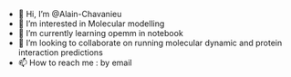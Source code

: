 - 👋 Hi, I’m @Alain-Chavanieu
- 👀 I’m interested in Molecular modelling
- 🌱 I’m currently learning opemm in notebook
- 💞️ I’m looking to collaborate on running molecular dynamic and protein interaction predictions
- 📫 How to reach me  : by email

<!---
Alain-Chavanieu/Alain-Chavanieu is a ✨ special ✨ repository because its `README.md` (this file) appears on your GitHub profile.
You can click the Preview link to take a look at your changes.
--->
